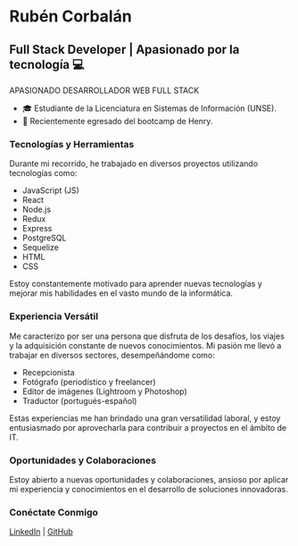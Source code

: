 # Rubén Corbalán
## Full Stack Developer | Apasionado por la tecnología 💻

APASIONADO DESARROLLADOR WEB FULL STACK

- 🎓 Estudiante de la Licenciatura en Sistemas de Información (UNSE).
- 🚀 Recientemente egresado del bootcamp de Henry.

### Tecnologías y Herramientas
Durante mi recorrido, he trabajado en diversos proyectos utilizando tecnologías como:

- JavaScript (JS)
- React
- Node.js
- Redux
- Express
- PostgreSQL
- Sequelize
- HTML
- CSS

Estoy constantemente motivado para aprender nuevas tecnologías y mejorar mis habilidades en el vasto mundo de la informática.

### Experiencia Versátil
Me caracterizo por ser una persona que disfruta de los desafíos, los viajes y la adquisición constante de nuevos conocimientos. Mi pasión me llevó a trabajar en diversos sectores, desempeñándome como:

- Recepcionista
- Fotógrafo (periodístico y freelancer)
- Editor de imágenes (Lightroom y Photoshop)
- Traductor (portugués-español)

Estas experiencias me han brindado una gran versatilidad laboral, y estoy entusiasmado por aprovecharla para contribuir a proyectos en el ámbito de IT.

### Oportunidades y Colaboraciones
Estoy abierto a nuevas oportunidades y colaboraciones, ansioso por aplicar mi experiencia y conocimientos en el desarrollo de soluciones innovadoras.

### Conéctate Conmigo

[LinkedIn](https://www.linkedin.com/in/rub%C3%A9n-corbal%C3%A1n-760a06287/) | [GitHub](https://github.com/rubencorba)
<!--
**rubencorba/rubencorba** is a ✨ _special_ ✨ repository because its `README.md` (this file) appears on your GitHub profile.

Here are some ideas to get you started:

- 🔭 I’m currently working on ...
- 🌱 I’m currently learning ...
- 👯 I’m looking to collaborate on ...
- 🤔 I’m looking for help with ...
- 💬 Ask me about ...
- 📫 How to reach me: ...
- 😄 Pronouns: ...
- ⚡ Fun fact: ...
-->
